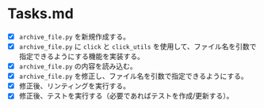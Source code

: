 # Tasks.md

- [x] `archive_file.py` を新規作成する。
- [x] `archive_file.py` に `click` と `click_utils` を使用して、ファイル名を引数で指定できるようにする機能を実装する。
- [x] `archive_file.py` の内容を読み込む。
- [x] `archive_file.py` を修正し、ファイル名を引数で指定できるようにする。
- [x] 修正後、リンティングを実行する。
- [x] 修正後、テストを実行する（必要であればテストを作成/更新する）。

